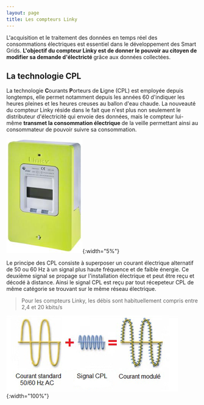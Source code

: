 ```yaml
---
layout: page
title: Les compteurs Linky
---
```


L'acquisition et le traitement des données en temps réel des consommations électriques est essentiel dans le développement des Smart Grids. <strong> L'objectif du compteur Linky est de donner le pouvoir au citoyen de modifier sa demande d'électricté </strong> grâce aux données collectées.

## La technologie CPL

La technologie <strong>C</strong>ourants <strong>P</strong>orteurs de <strong>L</strong>igne (CPL) est employée depuis longtemps, elle permet notamment depuis les années 60 d'indiquer les heures 
pleines et les heures creuses au ballon d'eau chaude. La nouveauté du compteur Linky réside dans le fait que n'est plus non seulement
le distributeur d'électricité qui envoie des données, mais le compteur lui-même <strong>transmet la consommation électrique </strong>
de la veille permettant ainsi au consommateur de pouvoir suivre sa consommation.

![Compteur Linky](/Images/linky.jpg/){:width="5%"}

Le principe des CPL consiste à superposer un courant électrique alternatif de 50 ou 60 Hz à un signal plus haute 
fréquence et de faible énergie. Ce deuxième signal se propage sur l'installation électrique et peut être reçu et 
décodé à distance. Ainsi le signal CPL est reçu par tout récepeteur CPL de même catégorie se trouvant sur le même réseau
électrique. 

> Pour les compteurs Linky, les débis sont habituellement compris entre 2,4 et 20 kbits/s

![CPL](/Images/CPL.jpg/){:width="100%"}

